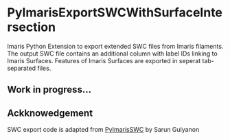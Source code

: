 # PyImarisExportSWCWithSurfaceIntersection
Imaris Python Extension to export extended SWC files from Imaris filaments. The output SWC file contains an additional column with label IDs linking to Imaris Surfaces. Features of Imaris Surfaces are exported in seperat tab-separated files.

## Work in progress...

## Ackknowedgement
SWC export code is adapted from [PyImarisSWC](https://imaris.oxinst.com/open/view/pyimarisswc) by Sarun Gulyanon